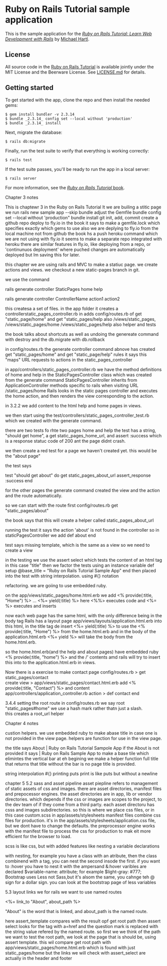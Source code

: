 # Ruby on Rails Tutorial sample application

This is the sample application for the
[*Ruby on Rails Tutorial:
Learn Web Development with Rails*](https://www.railstutorial.org/)
by [Michael Hartl](https://www.michaelhartl.com/).

## License

All source code in the [Ruby on Rails Tutorial](https://www.railstutorial.org/)
is available jointly under the MIT License and the Beerware License. See
[LICENSE.md](LICENSE.md) for details.

## Getting started

To get started with the app, clone the repo and then install the needed gems:

```
$ gem install bundler -v 2.3.14
$ bundle _2.3.14_ config set --local without 'production'
$ bundle _2.3.14_ install
```

Next, migrate the database:

```
$ rails db:migrate
```

Finally, run the test suite to verify that everything is working correctly:

```
$ rails test
```

If the test suite passes, you'll be ready to run the app in a local server:

```
$ rails server
```

For more information, see the
[*Ruby on Rails Tutorial* book](https://www.railstutorial.org/book).

Chapter 3 notes

This is chaptewr 3 in the Ruby on Rails Tutorial
It we are builing a stitic page
we run rails new sample app --skip bundle
adjust the Gemfile
bundle config set --local without 'production"
bundle install
git init, add, commit
create a github repo
deploy to fly.io
in the book it says to make a gemfile.lock which specifies 
exactly which gems to use
also we are deplying to fly.io from the local machine not from github
the book hs a push heroku command which we are not using with fly.io
it seems to make a separate repo integrated with heroku
there are similar features in fly.io, like deploying from a repo, or
'continunuos deployment' where puched changes are automatically deployed but
Im saving this for later.

this chapter we are using rails and MVC to make a statiuc page.
we create actions and views.
we checkout a new static-pages branch in git.

we use the command 

rails generate controller StaticPages home help

  rails generate controller ControllerName action1 action2

this createsa a set of files. 
in the app folder it creates a controllerstatic_pages_controller.rb
in adds config/routes.rb of get "static_page/home" and get "static_pages/help
also /views/static_pages, /views/static_pages/home /views/static_pages/help
also helper and tests

the book talks about shortcuts as well as undoing the genereate command with destroy
and the db.migrate with db.rollback

in config/routes.rb the generate controller command abnove has
created get "static_pages/home" and get "static_page/help" rules
it says this "maps" URL requests to actions in the static_pages_controller

in app/controllers/static_pages_controller.rb 
we have the method definitions of home and help in the StaticPagesController class 
which was created from the generate command
StaticPagesController inherits from ApplicationController methods specific to rails
when visiting URL /static_pages/home Rails looks in the static pages controller 
and executes the home action, and then renders the view corresponding to the action.

in 3.2.2 we add content to the html help and home pages in views.

we then start using the test/controllers/static_pages_controller_test.rb
which we created with the generate command.

there are two tests fo rhte two pages home and help
the test has a string, "should get home", a get static_pages_home_url, 
and assert :success which is a response statuc code of 200 ant the page didnt crash. 

we then create a red test for a page we haven't created yet.
this would be the "about page"

the test says

test "should get about" do
  get static_pages_about_url
  assert_response :success
end

for the other pages the generate command created the view
and the action and the route automatically.

so we can start with the route first
config/routes.rb
  get "static_pages/about"

the book says that this will create a helper called
static_pages_about_url

running the test it says the action 'about' is not found in the controller
so in staticPagesController we add 
def about end

test says missing template, which is the same as a view
so we need to create a view

in the testing we use the assert select which tests the content of an html tag
in this case "title" 
 then we factor the tests using an instance variable
 def setup @base_title = "Ruby on Rails Tutorial Sample App" end
 then placed into the test with string interpolation.
using #{} notation

refactoring. we are goiing to use embedded ruby. 

on the app/views/static_pages/home.html.erb we add
<% provide(:title, "Home") %>
...
<%= yield(:title) %>
  here <%%> executes code and <%= %> executes and inserts

now each web page has the same html, with the only difference 
being in the body tag
Rails has a layout page
app/views/layouts/application.html.erb
into this html, in the title tag de insert
<%= yield(:title) %>
to use the <% provide(:title, "Home") %> from the home.html.erb
and in the body of the application.html.erb
<%= yield %>
will take the body from the home.html.erb.

so the home.html.erb(and the help and about pages) have embedded ruby
<% provide(:title, "home") %>
and the /<body>' contents
amd rails will try to insert this into to the application.html.erb
in views. 

Now there is a exercise to make contact page
config/routes.rb    > get static_pages/contact   
create view         > app/views/static_pages/contact.html.erb
  add <% provide(:title, "Contact") %> and content
app/controllers/application_controller.rb action   > def contact end



3.4.4 setting the root route
in config/routes.rb we say 
root "static_pages#home"
we use a hash mark rather thatn just a slash. \
this creates a root_url helper

Chapter 4 notes

custion helpers. we use embedded ruby to make abase title in case one is not provided in the view page. helpers are function for use in the view page.

the title says About | Ruby on Rails Tutorial Sampole App
if the About is not provided it says
| Ruby on Rails Sample App
to make a base tile which elimintes the vertical bar at eh begining we make a 
helper function full title that returns that title without the bar is no page title is provided.

string interpolation #{}
 printing
  puts
  print is like puts but without a newline

  chapter 5
  5.2 sass and asset pipeline
  asset piepline refers to management of static assets of css and images. there are asset directories, manifest files and prepocessor engines.
  the asset directories are in app, lib or vendor directories. which depends if the css or images are scopes to the project, to the dev team of if they come from a third party. each asset directoru has csss and images subdirectories. so this is where we place css files, or in this case custom.scss in app/assets/stylesheets
  manifest files combine css files for production. it's in the app/assets/stylesheets/application.css file, but we dont have to change the defaults.
  the preprocessor engine works with the manifest file to process the css for production to mak eit more efficient for the browser to load.

  scss is like css, but with added features like nesting a variable declarations

  with nesting, for example you have a class with an atribute, then the class combinend with a tag, you can nest the second insode the first.
  if you want to :hover you have to nest it with the ampersand  &:hover
  varibles are declared
  $variable-name: attribute;
  for example
  $light-gray: #777;
Bootstrap uses Less not Sass,but it's alsom the same, you cahnge teh @ sign for a dollar sign. you can look at the bootstrap page of less variables

5.3 layout links
we for rails we want to use named routes

<%= link_to "About", about_path %>

"About" is the word that is linked, and about_path is the named route.
  
here assert_template compares with the result opf get root path
then assert select looks for the tag with a=href and the question mark is replaced 
  with the string value refered by the named route.
so first we we think of the path we want to test
the root path, we look at the page that is should be, 
using assert template. this wil compare get root path with 
app/views/static_pages/home.html.erb
which is found with just static_pages/home
but the links we will check with assert_select 
are actually in the header and footer
